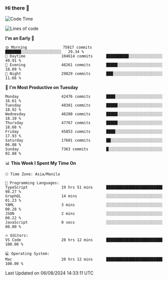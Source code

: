 ### Hi there 👋

<!--START_SECTION:waka-->
![Code Time](http://img.shields.io/badge/Code%20Time-5%2C426%20hrs%2027%20mins-blue)

![Lines of code](https://img.shields.io/badge/From%20Hello%20World%20I%27ve%20Written-116.1%20million%20lines%20of%20code-blue)

**I'm an Early 🐤** 

```text
🌞 Morning                75017 commits       ███████░░░░░░░░░░░░░░░░░░   29.34 % 
🌆 Daytime                104614 commits      ██████████░░░░░░░░░░░░░░░   40.91 % 
🌃 Evening                46261 commits       █████░░░░░░░░░░░░░░░░░░░░   18.09 % 
🌙 Night                  29829 commits       ███░░░░░░░░░░░░░░░░░░░░░░   11.66 % 
```
📅 **I'm Most Productive on Tuesday** 

```text
Monday                   42476 commits       ████░░░░░░░░░░░░░░░░░░░░░   16.61 % 
Tuesday                  48381 commits       █████░░░░░░░░░░░░░░░░░░░░   18.92 % 
Wednesday                46280 commits       █████░░░░░░░░░░░░░░░░░░░░   18.10 % 
Thursday                 47767 commits       █████░░░░░░░░░░░░░░░░░░░░   18.68 % 
Friday                   45853 commits       ████░░░░░░░░░░░░░░░░░░░░░   17.93 % 
Saturday                 17601 commits       ██░░░░░░░░░░░░░░░░░░░░░░░   06.88 % 
Sunday                   7363 commits        █░░░░░░░░░░░░░░░░░░░░░░░░   02.88 % 
```


📊 **This Week I Spent My Time On** 

```text
🕑︎ Time Zone: Asia/Manila

💬 Programming Languages: 
TypeScript               19 hrs 51 mins      █████████████████████████   98.27 % 
GraphQL                  14 mins             ░░░░░░░░░░░░░░░░░░░░░░░░░   01.23 % 
YAML                     3 mins              ░░░░░░░░░░░░░░░░░░░░░░░░░   00.28 % 
JSON                     2 mins              ░░░░░░░░░░░░░░░░░░░░░░░░░   00.22 % 
JavaScript               0 secs              ░░░░░░░░░░░░░░░░░░░░░░░░░   00.00 % 

🔥 Editors: 
VS Code                  20 hrs 12 mins      █████████████████████████   100.00 % 

💻 Operating System: 
Mac                      20 hrs 12 mins      █████████████████████████   100.00 % 
```


 Last Updated on 06/08/2024 14:33:11 UTC
<!--END_SECTION:waka-->


<!--
**rad182/rad182** is a ✨ _special_ ✨ repository because its `README.md` (this file) appears on your GitHub profile.

Here are some ideas to get you started:

- 🔭 I’m currently working on ...
- 🌱 I’m currently learning ...
- 👯 I’m looking to collaborate on ...
- 🤔 I’m looking for help with ...
- 💬 Ask me about ...
- 📫 How to reach me: ...
- 😄 Pronouns: ...
- ⚡ Fun fact: ...
-->
